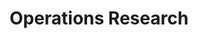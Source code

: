 ---
title: "Operations Research"

categories: ['']

tags: ['Operations', 'Research']

arwords: 'بحوث العمليات'

arexps: []

enwords: ['Operations Research']

enexps: []

arlexicons: 'ب'

enlexicons: 'O'

authors: ['Ruqayya Roshdy']

translators: ['']

citations: 'العربية والذكاء الاصطناعي'

sources: 'مركز الملك عبدالله بن عبدالعزيز الدولي لخدمة اللغة العربية'

word: "true"

slug: ""
---